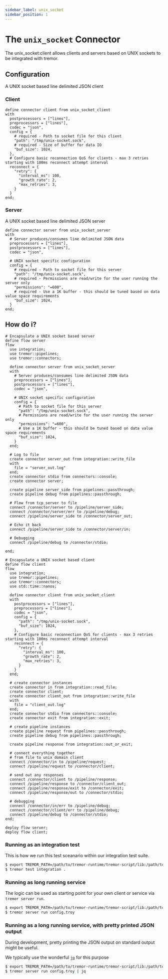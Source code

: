 ```yaml
---
sidebar_label: unix_socket
sidebar_position: 1
---
```


# The `unix_socket` Connector

The unix_socket:client allows clients and servers based on UNIX sockets to be integrated with tremor.

## Configuration

A UNIX socket based line delimited JSON client

### Client

```tremor title="config.troy"
define connector client from unix_socket_client
with
  postprocessors = ["lines"],
  preprocessors = ["lines"],
  codec = "json",
  config = {
    # required - Path to socket file for this client
    "path": "/tmp/unix-socket.sock",
    # required - Size of buffer for data IO
    "buf_size": 1024,
  },
  # Configure basic reconnection QoS for clients - max 3 retries starting with 100ms reconnect attempt interval
  reconnect = {
    "retry": {
      "interval_ms": 100,
      "growth_rate": 2,
      "max_retries": 3,
    }
  }
end;
```

### Server

A UNIX socket based line delimited JSON server

```tremor title="config.troy"
define connector server from unix_socket_server
with
  # Server produces/consumes line delimited JSON data
  preprocessors = ["lines"],
  postprocessors = ["lines"],
  codec = "json",

  # UNIX socket specific configuration
  config = {
    # required - Path to socket file for this server
    "path": "/tmp/unix-socket.sock",
    # required - Permissions are read/write for the user running the server only
    "permissions": "=600",
    # required - Use a 1K buffer - this should be tuned based on data value space requirements
    "buf_size": 1024,
  }
end;
```

## How do i?

```tremor title="config.troy"
# Encapsulate a UNIX socket based server
define flow server
flow
  use integration;
  use tremor::pipelines;
  use tremor::connectors;

  define connector server from unix_socket_server
  with
    # Server produces/consumes line delimited JSON data
    preprocessors = ["lines"],
    postprocessors = ["lines"],
    codec = "json",

    # UNIX socket specific configuration
    config = {
      # Path to socket file for this server
      "path": "/tmp/unix-socket.sock",
      # Permissions are read/write for the user running the server only
      "permissions": "=600",
      # Use a 1K buffer - this should be tuned based on data value space requirements
      "buf_size": 1024,
    }
  end;

  # Log to file
  create connector server_out from integration::write_file
  with
    file = "server_out.log"
  end;
  create connector stdio from connectors::console;
  create connector server;

  create pipeline server_side from pipelines::passthrough;
  create pipeline debug from pipelines::passthrough;

  # Flow from tcp_server to file
  connect /connector/server to /pipeline/server_side;
  connect /connector/server/err to /pipeline/debug;
  connect /pipeline/server_side to /connector/server_out;

  # Echo it back
  connect /pipeline/server_side to /connector/server/in;

  # Debugging
  connect /pipeline/debug to /connector/stdio;

end;

# Encapsulate a UNIX socket based client
define flow client
flow
  use integration;
  use tremor::pipelines;
  use tremor::connectors;
  use std::time::nanos;

  define connector client from unix_socket_client
  with
    postprocessors = ["lines"],
    preprocessors = ["lines"],
    codec = "json",
    config = {
      "path": "/tmp/unix-socket.sock",
      "buf_size": 1024,
    },
    # Configure basic reconnection QoS for clients - max 3 retries starting with 100ms reconnect attempt interval
    reconnect = {
      "retry": {
        "interval_ms": 100,
        "growth_rate": 2,
        "max_retries": 3,
      }
    }
  end;

  # create connector instances
  create connector in from integration::read_file;
  create connector client;
  create connector client_out from integration::write_file
  with
    file = "client_out.log"
  end;
  create connector stdio from connectors::console;
  create connector exit from integration::exit;

  # create pipeline instances
  create pipeline request from pipelines::passthrough;
  create pipeline debug from pipelines::passthrough;

  create pipeline response from integration::out_or_exit;

  # connect everything together
  # from file to unix domain client
  connect /connector/in to /pipeline/request;
  connect /pipeline/request to /connector/client;

  # send out any responses
  connect /connector/client to /pipeline/response;
  connect /pipeline/response to /connector/client_out;
  connect /pipeline/response/exit to /connector/exit;
  connect /pipeline/response/out to /connector/stdio;

  # debugging
  connect /connector/in/err to /pipeline/debug;
  connect /connector/client/err to /pipeline/debug;
  connect /pipeline/debug to /connector/stdio;
end;

deploy flow server;
deploy flow client;
```

### Running as an integration test

This is how we run this test sceanario within our integration test suite.

```bash
$ export TREMOR_PATH=/path/to/tremor-runtime/tremor-script/lib:/path/to/tremor-runtime/tremor-cli/tests/lib
$ tremor test integration .
```

### Running as long running service

The logic can be used as starting point for your own client or service via `tremor server run`.

```bash
$ export TREMOR_PATH=/path/to/tremor-runtime/tremor-script/lib:/path/to/tremor-runtime/tremor-cli/tests/lib
$ tremor server run config.troy
```

### Running as a long running service, with pretty printed JSON output

During development, pretty printing the JSON output on standard output might be useful.

We typically use the wonderful [`jq`](https://stedolan.github.io/jq/) for this purpose

```bash
$ export TREMOR_PATH=/path/to/tremor-runtime/tremor-script/lib:/path/to/tremor-runtime/tremor-cli/tests/lib
$ tremor server run config.troy | jq

